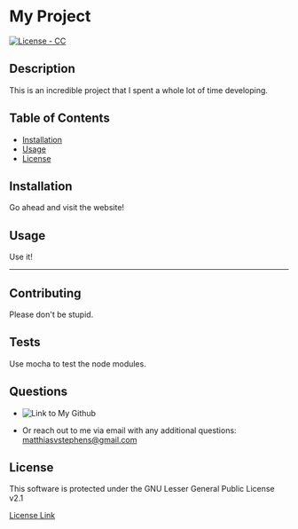 
# My Project
[![License - CC](https://img.shields.io/static/v1?label=License&message=LGPL-2.1&color=2ea44f)](https://api.github.com/licenses/lgpl-2.1)

## Description

This is an incredible project that I spent a whole lot of time developing.

## Table of Contents

* [Installation](#installation)
* [Usage](#usage)
* [License](#license)

## Installation

Go ahead and visit the website!

## Usage

Use it!

---

## Contributing

Please don't be stupid.

## Tests

Use mocha to test the node modules.

## Questions

* ![Link to My Github](https://github.com/mstephen19)

* Or reach out to me via email with any additional questions: matthiasvstephens@gmail.com

## License

This software is protected under the GNU Lesser General Public License v2.1

[License Link](https://api.github.com/licenses/lgpl-2.1)
    